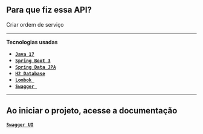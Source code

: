 ## Para que fiz essa API?
Criar ordem de serviço

<hr>

**Tecnologias usadas**

* [**`Java 17`**](https://www.oracle.com/java/technologies/javase/jdk17-archive-downloads.html)
* [**`Spring Boot 3`**](https://spring.io/projects/spring-boot)
* [**`Spring Data JPA`**](https://docs.oracle.com/javaee/7/api/javax/persistence/package-summary.html)
* [**`H2 Database`**](https://www.h2database.com/html/main.html)
* [**`Lombok `**](https://projectlombok.org/)
* [**`Swagger `**](https://swagger.io/)

<hr>

## Ao iniciar o projeto, acesse a documentação
[**`Swagger UI`**](http://localhost:8080/swagger-ui/index.html)
